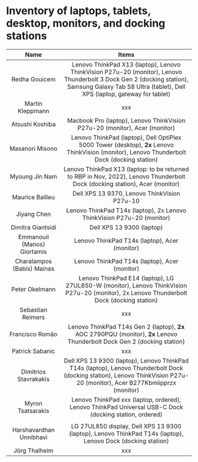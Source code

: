# Inventory of laptops, tablets, desktop, monitors, and docking stations

| Name                        | Items                                                                                                                                                                                              |
|:---------------------------:|:--------------------------------------------------------------------------------------------------------------------------------------------------------------------------------------------------:|
| Redha Gouicem               | Lenovo ThinkPad X13 (laptop), Lenovo ThinkVision P27u-20 (monitor), Lenovo Thunderbolt 3 Dock Gen 2 (docking station), Samsung Galaxy Tab S8 Ultra (tablet), Dell XPS (laptop, gateway for tablet) |
| Martin Kleppmann            | xxx                                                                                                                                                                                                |
| Atsushi Koshiba             | Macbook Pro (laptop), Lenovo ThinkVision P27u-20 (monitor), Acer (monitor)                                                                                                                                                                               |
| Masanori Misono             | Lenovo ThinkPad (laptop), Dell OptiPlex 5000 Tower (desktop), **2x** Lenovo ThinkVision (monitor), Lenovo Thunderbolt Dock (docking station)                                                       |
| Myoung Jin Nam              | Lenovo ThinkPad X13 (laptop: to be returned to RBP in Nov, 2022), Lenovo Thunderbolt Dock (docking station), Acer (monitor)                                                                           |
| Maurice Bailleu             | Dell XPS 13 9370, Lenovo ThinkVision P27u-10                                                                                                                                                                                                 |
| Jiyang Chen                 | Lenovo ThinkPad T14s (laptop), 2x Lenovo ThinkVision P27u-20 (monitor)                                                                                                                             |
| Dimitra Giantsidi           | Dell XPS 13 9300 (laptop)                                                                                                                                                                           |
| Emmanouil (Manos) Giortamis | Lenovo ThinkPad T14s (laptop), Acer (monitor)                                                                                                                                                                                                  |
| Charalampos (Babis) Mainas  | Lenovo ThinkPad T14s (laptop), Acer (monitor)                                                                                                                                                                                                |
| Peter Okelmann              | Lenovo ThinkPad E14 (laptop), LG 27UL850-W (monitor), Lenovo ThinkVision P27u-20 (monitor), 2x Lenovo Thunderbolt Dock (docking station)                                                           |
| Sebastian Reimers           | xxx                                                                                                                                                                                                |
| Francisco Romão             | Lenovo ThinkPad T14s Gen 2 (laptop), **2x** AOC 2790PQU (monitor), **2x** Lenovo Thunderbolt Dock Gen 2 (docking station)                                                           |
| Patrick Sabanic             | xxx                                                                                                                                                                                                |
| Dimitrios Stavrakakis       | Dell XPS 13 9300 (laptop), Lenovo ThinkPad T14s (laptop), Lenovo Thunderbolt Dock (docking station), Lenovo ThinkVision P27u-20 (monitor), Acer B277Kbmiipprzx (monitor)                                                      |
| Myron Tsatsarakis           | Lenovo ThinkPad xxx (laptop, ordered), Lenovo ThinkPad Universal USB-C Dock (docking station, ordered) 
                                                          |
| Harshavardhan Unnibhavi     | LG 27UL850 display, Dell XPS 13 9300 (laptop), Lenovo ThinkPad T14s (laptop), Lenovo Dock (docking station)
| Jörg Thalheim               | xxx                                                                                                                                                                                                |
